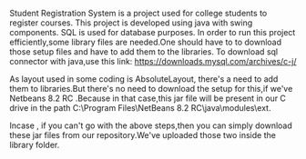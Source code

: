 Student Registration System is a project used for college students to register courses.
This project is developed using java with swing components.
SQL is used for database purposes.
In order to run this project efficiently,some library files are needed.One should have to to download those setup files and have to add them to the libraries.
To download sql connector with java,use this link: https://downloads.mysql.com/archives/c-j/

As layout used in some coding is AbsoluteLayout, there's a need to add them to libraries.But there's no need to download the setup for this,if we've Netbeans 8.2 RC .Because in that case,this jar file will be present in our C drive in the path C:\Program Files\NetBeans 8.2 RC\java\modules\ext.

Incase , if you can't go with the above steps,then you can simply download these jar files from our repository.We've uploaded those two inside the library folder.
